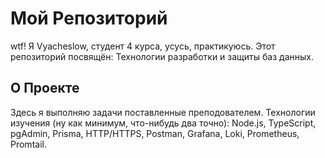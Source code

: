 # Мой Репозиторий
wtf! Я Vyacheslow, студент 4 курса, усусь, практикуюсь. Этот репозиторий посвящён: Технологии разработки и защиты баз данных.

## О Проекте
Здесь я выполняю задачи поставленные преподователем. Технологии изучения (ну как минимум, что-нибудь два точно): Node.js, TypeScript, pgAdmin, Prisma, HTTP/HTTPS, Postman, Grafana, Loki, Prometheus, Promtail.
